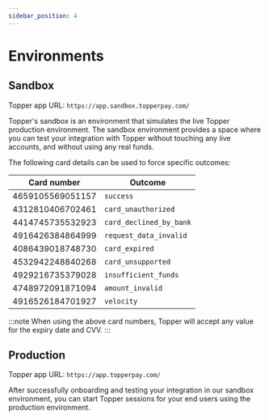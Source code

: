 ```yaml
---
sidebar_position: 4
---
```


# Environments

## Sandbox

Topper app URL: `https://app.sandbox.topperpay.com/`

Topper's sandbox is an environment that simulates the live Topper production environment. The sandbox environment provides a space where you can test your integration with Topper without touching any live accounts, and without using any real funds.

The following card details can be used to force specific outcomes:

| Card number      | Outcome                 |
|------------------|-------------------------|
| 4659105569051157 | `success`               |
| 4312810406702461 | `card_unauthorized`     |
| 4414745735532923 | `card_declined_by_bank` |
| 4916426384864999 | `request_data_invalid`  |
| 4086439018748730 | `card_expired`          |
| 4532942248840268 | `card_unsupported`      |
| 4929216735379028 | `insufficient_funds`    |
| 4748972091871094 | `amount_invalid`        |
| 4916526184701927 | `velocity`              |

:::note
When using the above card numbers, Topper will accept any value for the expiry date and CVV.
:::

## Production

Topper app URL: `https://app.topperpay.com/`

After successfully onboarding and testing your integration in our sandbox environment, you can start Topper sessions for your end users using the production environment.
